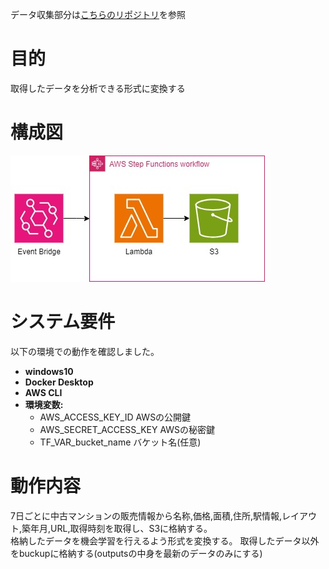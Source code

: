 データ収集部分は[こちらのリポジトリ](https://github.com/gooooya/scraping_Terraform_AWS/tree/master)を参照  
  
# 目的  
取得したデータを分析できる形式に変換する

# 構成図
![構成図](images/configuration_diagram.jpg)

# システム要件
以下の環境での動作を確認しました。
- **windows10**
- **Docker Desktop**
- **AWS CLI**
- **環境変数:**
  - AWS_ACCESS_KEY_ID AWSの公開鍵
  - AWS_SECRET_ACCESS_KEY AWSの秘密鍵
  - TF_VAR_bucket_name バケット名(任意)

# 動作内容
7日ごとに中古マンションの販売情報から名称,価格,面積,住所,駅情報,レイアウト,築年月,URL,取得時刻を取得し、S3に格納する。  
格納したデータを機会学習を行えるよう形式を変換する。
取得したデータ以外をbuckupに格納する(outputsの中身を最新のデータのみにする)